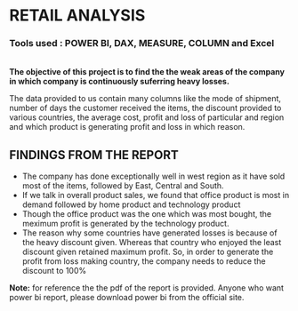 <h1>RETAIL ANALYSIS</h1>
<h3>Tools used : POWER BI, DAX, MEASURE, COLUMN  and Excel </h3>
<br/>
<b>The objective of this project is to find the the weak areas of the company in which company is continuously suferring heavy losses.</b>
<p> The data provided to us contain many columns like the mode of shipment, number of days the customer received the items, the discount provided to various countries, the average cost, profit and loss of particular and region and which product is generating profit and loss in which reason. </p>
<h2> FINDINGS FROM THE REPORT </h2>
<ul>
<li>The company has done exceptionally well in west region as it have sold most of the items, followed by East, Central and South.</li>
<li> If we talk in overall product sales, we found that office product is most in demand followed by home product and technology product</li>
<li> Though the office product was the one which was most bought, the meximum profit is generated by the technology product. </li>
<li>The reason why some countries have generated losses is because of the heavy discount given. Whereas that country who enjoyed the least discount given retained maximum profit. So, in order to generate the profit from loss making country, the company needs to reduce the discount to 100% </li> 
</ul>
<p><b>Note:</b> for reference the the pdf of the report is provided. Anyone who want power bi report, please download power bi from the official site.</p>
